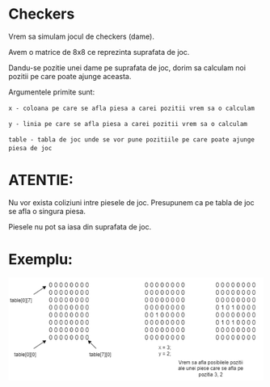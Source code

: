 # Checkers

Vrem sa simulam jocul de checkers (dame).

Avem o matrice de 8x8 ce reprezinta suprafata de joc.

Dandu-se pozitie unei dame pe suprafata de joc, dorim sa calculam noi pozitii pe care poate ajunge aceasta.

Argumentele primite sunt:

`x - coloana pe care se afla piesa a carei pozitii vrem sa o calculam`

`y - linia pe care se afla piesa a carei pozitii vrem sa o calculam`

`table - tabla de joc unde se vor pune pozitiile pe care poate ajunge piesa de joc`



# ATENTIE:

Nu vor exista coliziuni intre piesele de joc. Presupunem ca pe tabla de joc se afla o singura piesa.

Piesele nu pot sa iasa din suprafata de joc.


# Exemplu:

![example](matrix.png)
